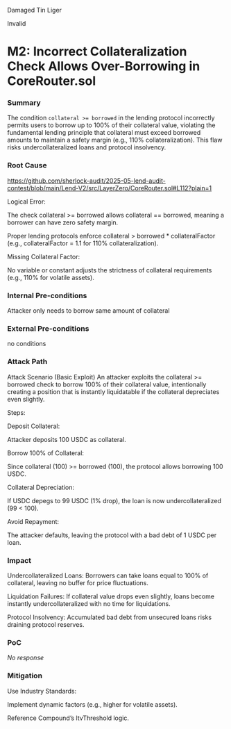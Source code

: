 Damaged Tin Liger

Invalid

# M2: Incorrect Collateralization Check Allows Over-Borrowing in CoreRouter.sol

### Summary

The condition `collateral >= borrowed` in the lending protocol incorrectly permits users to borrow up to 100% of their collateral value, violating the fundamental lending principle that collateral must exceed borrowed amounts to maintain a safety margin (e.g., 110% collateralization). This flaw risks undercollateralized loans and protocol insolvency.

### Root Cause

https://github.com/sherlock-audit/2025-05-lend-audit-contest/blob/main/Lend-V2/src/LayerZero/CoreRouter.sol#L112?plain=1

Logical Error:

The check collateral >= borrowed allows collateral == borrowed, meaning a borrower can have zero safety margin.

Proper lending protocols enforce collateral > borrowed * collateralFactor (e.g., collateralFactor = 1.1 for 110% collateralization).

Missing Collateral Factor:

No variable or constant adjusts the strictness of collateral requirements (e.g., 110% for volatile assets).

### Internal Pre-conditions

Attacker only needs to borrow same amount of collateral

### External Pre-conditions

no conditions 

### Attack Path

 Attack Scenario (Basic Exploit)
An attacker exploits the collateral >= borrowed check to borrow 100% of their collateral value, intentionally creating a position that is instantly liquidatable if the collateral depreciates even slightly.

Steps:

Deposit Collateral:

Attacker deposits 100 USDC as collateral.

Borrow 100% of Collateral:

Since collateral (100) >= borrowed (100), the protocol allows borrowing 100 USDC.

Collateral Depreciation:

If USDC depegs to 99 USDC (1% drop), the loan is now undercollateralized (99 < 100).

Avoid Repayment:

The attacker defaults, leaving the protocol with a bad debt of 1 USDC per loan.



### Impact

Undercollateralized Loans: Borrowers can take loans equal to 100% of collateral, leaving no buffer for price fluctuations.

Liquidation Failures: If collateral value drops even slightly, loans become instantly undercollateralized with no time for liquidations.

Protocol Insolvency: Accumulated bad debt from unsecured loans risks draining protocol reserves.



### PoC

_No response_

### Mitigation

Use Industry Standards:

Implement dynamic factors (e.g., higher for volatile assets).

Reference Compound’s ltvThreshold logic.